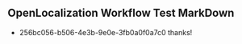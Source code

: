 ## OpenLocalization Workflow Test MarkDown
* 256bc056-b506-4e3b-9e0e-3fb0a0f0a7c0 thanks!

<!--HONumber=Aug16_HO3-->



